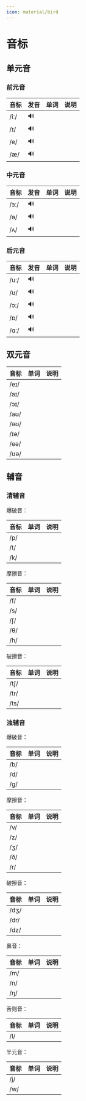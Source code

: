 ```yaml
---
icon: material/bird
---
```


# 音标

## 单元音

### 前元音

| 音标   | 发音                                                | 单词 | 说明 |
|------|---------------------------------------------------|----|----|
| /iː/ | <span class="phonetic" mp3="mp3/iː.mp3">🔊</span> |    |    |
| /ɪ/  | <span class="phonetic" mp3="mp3/ɪ.mp3">🔊</span>  |    |    |
| /e/  | <span class="phonetic" mp3="mp3/e.mp3">🔊</span>  |    |    |
| /æ/  | <span class="phonetic" mp3="mp3/æ.mp3">🔊</span>  |    |    |

### 中元音

| 音标   | 发音                                                | 单词 | 说明 |
|------|---------------------------------------------------|----|----|
| /ɜː/ | <span class="phonetic" mp3="mp3/ɜː.mp3">🔊</span> |    |    |
| /ə/  | <span class="phonetic" mp3="mp3/ə.mp3">🔊</span>  |    |    |
| /ʌ/  | <span class="phonetic" mp3="mp3/ʌ.mp3">🔊</span>  |    |    |

### 后元音

| 音标   | 发音                                                | 单词 | 说明 |
|------|---------------------------------------------------|----|----|
| /uː/ | <span class="phonetic" mp3="mp3/uː.mp3">🔊</span> |    |    |
| /ʊ/  | <span class="phonetic" mp3="mp3/ʊ.mp3">🔊</span>  |    |    |
| /ɔː/ | <span class="phonetic" mp3="mp3/ɔː.mp3">🔊</span> |    |    |
| /ɒ/  | <span class="phonetic" mp3="mp3/ɒ.mp3">🔊</span>  |    |    |
| /ɑː/ | <span class="phonetic" mp3="mp3/ɑː.mp3">🔊</span> |    |    |

## 双元音

| 音标   | 单词 | 说明 |
|------|----|----|
| /eɪ/ |    |    |
| /aɪ/ |    |    |
| /ɔɪ/ |    |    |
| /aʊ/ |    |    |
| /əʊ/ |    |    |
| /ɪə/ |    |    |
| /eə/ |    |    |
| /ʊə/ |    |    |

## 辅音

### 清辅音

爆破音：

| 音标  | 单词 | 说明 |
|-----|----|----|
| /p/ |    |    |
| /t/ |    |    |
| /k/ |    |    |

摩擦音：

| 音标  | 单词 | 说明 |
|-----|----|----|
| /f/ |    |    |
| /s/ |    |    |
| /∫/ |    |    |
| /θ/ |    |    |
| /h/ |    |    |

破擦音：

| 音标   | 单词 | 说明 |
|------|----|----|
| /t∫/ |    |    |
| /tr/ |    |    |
| /ts/ |    |    |

### 浊辅音

爆破音：

| 音标  | 单词 | 说明 |
|-----|----|----|
| /b/ |    |    |
| /d/ |    |    |
| /g/ |    |    |

摩擦音：

| 音标  | 单词 | 说明 |
|-----|----|----|
| /v/ |    |    |
| /z/ |    |    |
| /ʒ/ |    |    |
| /ð/ |    |    |
| /r/ |    |    |

破擦音：

| 音标   | 单词 | 说明 |
|------|----|----|
| /dʒ/ |    |    |
| /dr/ |    |    |
| /dz/ |    |    |

鼻音：

| 音标  | 单词 | 说明 |
|-----|----|----|
| /m/ |    |    |
| /n/ |    |    |
| /ŋ/ |    |    |

舌则音：

| 音标  | 单词 | 说明 |
|-----|----|----|
| /l/ |    |    |

半元音：

| 音标  | 单词 | 说明 |
|-----|----|----|
| /j/ |    |    |
| /w/ |    |    |

<audio id="audioPlayer" style="display:none"></audio>
<script>

const hoverWords =document.querySelectorAll(".phonetic");

const audioPlayer = document.getElementById('audioPlayer');

hoverWords.forEach(word => {
    word.style.cursor = "pointer";
    word.addEventListener('click', () => {
        const audioSrc = word.getAttribute('mp3');
        audioPlayer.src = audioSrc;
        audioPlayer.play();
    });
})
</script>
